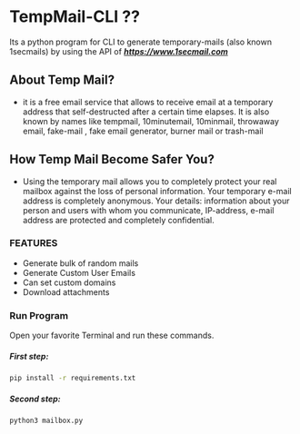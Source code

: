 # TempMail-CLI ??
Its a python program for CLI to generate temporary-mails (also known 1secmails) by using the API of **_https://www.1secmail.com_**

## About Temp Mail?
 -  it is a free email service that allows to receive email at a temporary address that self-destructed after a certain time elapses. It is also known by names like  tempmail, 10minutemail, 10minmail, throwaway email, fake-mail , fake email generator, burner mail or trash-mail

## How Temp Mail Become Safer You?
 -  Using the temporary mail allows you to completely protect your real mailbox against the loss of personal information. Your temporary e-mail address is completely anonymous. Your details: information about your person and users with whom you communicate, IP-address, e-mail address are protected and completely confidential.
### FEATURES
 - Generate bulk of random mails
 - Generate Custom User Emails
 - Can set custom domains
 - Download attachments
 
### Run Program

Open your favorite Terminal and run these commands.

##### First step:

```sh
pip install -r requirements.txt
```

##### Second step:

```sh
python3 mailbox.py
```



